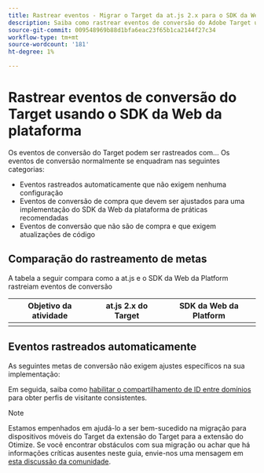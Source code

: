 ```yaml
---
title: Rastrear eventos - Migrar o Target da at.js 2.x para o SDK da Web
description: Saiba como rastrear eventos de conversão do Adobe Target usando o SDK da Web do Experience Platform.
source-git-commit: 009548969b88d1bfa6eac23f65b1ca2144f27c34
workflow-type: tm+mt
source-wordcount: '181'
ht-degree: 1%

---
```


# Rastrear eventos de conversão do Target usando o SDK da Web da plataforma

Os eventos de conversão do Target podem ser rastreados com... Os eventos de conversão normalmente se enquadram nas seguintes categorias:

* Eventos rastreados automaticamente que não exigem nenhuma configuração
* Eventos de conversão de compra que devem ser ajustados para uma implementação do SDK da Web da plataforma de práticas recomendadas
* Eventos de conversão que não são de compra e que exigem atualizações de código

## Comparação do rastreamento de metas

A tabela a seguir compara como a at.js e o SDK da Web da Platform rastreiam eventos de conversão

| Objetivo da atividade | at.js 2.x do Target | SDK da Web da Platform |
|---|---|---|
| | | |


## Eventos rastreados automaticamente

As seguintes metas de conversão não exigem ajustes específicos na sua implementação:



Em seguida, saiba como [habilitar o compartilhamento de ID entre domínios](cross-domain.md) para obter perfis de visitante consistentes.

>[!NOTE]
>
>Estamos empenhados em ajudá-lo a ser bem-sucedido na migração para dispositivos móveis do Target da extensão do Target para a extensão do Otimize. Se você encontrar obstáculos com sua migração ou achar que há informações críticas ausentes neste guia, envie-nos uma mensagem em [esta discussão da comunidade](https://experienceleaguecommunities.adobe.com/t5/adobe-experience-platform-data/tutorial-discussion-migrate-target-from-at-js-to-web-sdk/m-p/575587#M463).

